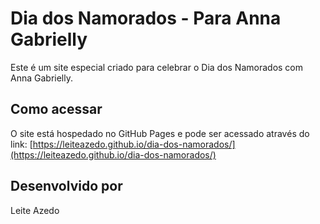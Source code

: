 # Dia dos Namorados - Para Anna Gabrielly

Este é um site especial criado para celebrar o Dia dos Namorados com Anna Gabrielly.

## Como acessar

O site está hospedado no GitHub Pages e pode ser acessado através do link: [https://leiteazedo.github.io/dia-dos-namorados/](https://leiteazedo.github.io/dia-dos-namorados/)

## Desenvolvido por

Leite Azedo
